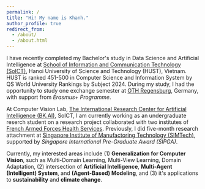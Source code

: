 ```yaml
---
permalink: /
title: "Hi! My name is Khanh."
author_profile: true
redirect_from: 
  - /about/
  - /about.html
---
```


I have recently completed my Bachelor's study in Data Science and Artificial Intelligence at [School of Information and Communication Technology (SoICT)](https://soict.hust.edu.vn/en/), Hanoi University of Science and Technology (HUST), Vietnam. HUST is ranked 451-500 in Computer Science and Information System by QS World University Rankings by Subject 2024. During my study, I had the opportunity to study one exchange semester at [OTH Regensburg](https://www.oth-regensburg.de/en/), Germany, with support from *Erasmus+ Programme*.

At Computer Vision Lab, [The International Research Center for Artificial Intelligence (BK.AI)](https://bkai.ai/), SoICT, I am currently working as an undergraduate reserch student on a research project collaborated with two institutes of [French Armed Forces Health Services](https://www.defense.gouv.fr/sante). Previously, I did five-month research attachment at [Singapore Institute of Manufactoring Technology (SIMTech)](https://www.a-star.edu.sg/simtech), supported by *Singapore International Pre-Graduate Award (SIPGA)*. 

Currently, my interested areas include (1) **Generalization for Computer Vision**, such as Multi-Domain Learning, Multi-View Learning, Domain Adaptation, (2) intersection of **Artificial Intelligence**, **Multi-Agent (Intelligent) System**, and **(Agent-Based) Modeling**, and (3) it's applications to **sustainability** and **climate change**. 



<!-- 
``
Besides my interest in Generalization for Computer Vision, including Multi-Domain Learning, Multi-View Learning, Domain Adaptation, I am also fascinated by the interdisciplinary field of Artificial Intelligence and Agent-Based Modeling with specific applications on sustainability and climate change.  

Looing back

I'm actively looking for graduate study (MSc, PhD) positions for the upcoming academic year.  

[Show my passion, attitute toward difficulties here!] 
[Show my journey, how far I have gone! Sometime how far I have gone is more important than where I am.]  [Be straight, concise, and clear] [Do not be lengthy, flowery.]  
Growing up from a small town in poor area of Northern Vietnam, I was fortunate to be encouraged to persue my science journey at a young age. With my experience, I am aware that the long journey always begins with little courage to take the first step. I am open to new challenges as opportunities to develop.

Looking back my journey, I see that where I am now is the result of courage to take a small first step and perserverance to keep going. I am open to challenges as opportunities to grow. (I know that when I am struggling is when I am growing!) I belive in my potential to achieve that things I want, it is achieveble when I spend enough time!   

I want to write about my passion, patience, to go beyond here. I had the ideas when taking shower, but right now, my mind seems to be tired. I need take to think about it. 

With a love about nature, I am interested in the interdisciplinary applications of modeling and artificial intelligence in sustainability. 


How to write a convincing about me? -->